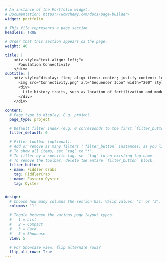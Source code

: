 ```yaml
---
# An instance of the Portfolio widget.
# Documentation: https://wowchemy.com/docs/page-builder/
widget: portfolio

# This file represents a page section.
headless: TRUE

# Order that this section appears on the page.
weight: 40

title: |
    <div style="text-align: left;">
      Population Connectivity 
    </div> 
subtitle: |
    <div style="display: flex; align-items: center; justify-content: left; text-align: justify;">
      <img src="Connectivity.png" alt="Sequencer Icon" width="200" style="margin-right: 40px;">
      <div>
        Life history traits, such as location of fertilization and mode of larval development, have long been thought to influence the evolutionary process of marine organisms, from fine-scale genetic structure to the tempo and mode of speciation.  Current research focuses on how population connectivity influences populations on the margins of species ranges.
      </div>
    </div>   

content:
  # Page type to display. E.g. project.
  page_type: project

  # Default filter index (e.g. 0 corresponds to the first `filter_button` instance below).
  filter_default: 0

  # Filter toolbar (optional).
  # Add or remove as many filters (`filter_button` instances) as you like.
  # To show all items, set `tag` to "*".
  # To filter by a specific tag, set `tag` to an existing tag name.
  # To remove the toolbar, delete the entire `filter_button` block.
  filter_button:
  - name: Fiddler Crabs
    tag: FiddlerCrab
  - name: Eastern Oyster
    tag: Oyster

        
design:
  # Choose how many columns the section has. Valid values: '1' or '2'.
  columns: '1'

  # Toggle between the various page layout types.
  #   1 = List
  #   2 = Compact
  #   3 = Card
  #   5 = Showcase
  view: 5

  # For Showcase view, flip alternate rows?
  flip_alt_rows: True
---
```

